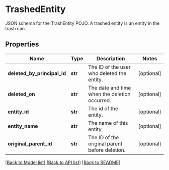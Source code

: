 # TrashedEntity

JSON schema for the TrashEntity POJO. A trashed entity is an entity in the trash can.
## Properties
Name | Type | Description | Notes
------------ | ------------- | ------------- | -------------
**deleted_by_principal_id** | **str** | The ID of the user who deleted the entity. | [optional] 
**deleted_on** | **str** | The date and time when the deletion occurred. | [optional] 
**entity_id** | **str** | The id of the entity. | [optional] 
**entity_name** | **str** | The name of this entity | [optional] 
**original_parent_id** | **str** | The ID of the original parent before deletion. | [optional] 

[[Back to Model list]](../README.md#documentation-for-models) [[Back to API list]](../README.md#documentation-for-api-endpoints) [[Back to README]](../README.md)


